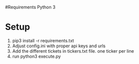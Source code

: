 #Requirements
Python 3

# Setup
1. pip3 install -r requirements.txt
2. Adjust config.ini with proper api keys and urls
3. Add the different tickets in tickers.txt file. one ticker per line
3. run python3 execute.py



